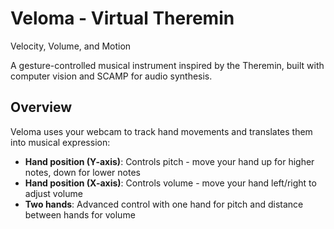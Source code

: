 # Veloma - Virtual Theremin

Velocity, Volume, and Motion

A gesture-controlled musical instrument inspired by the Theremin, built with computer vision and SCAMP for audio synthesis.

## Overview

Veloma uses your webcam to track hand movements and translates them into musical expression:

- **Hand position (Y-axis)**: Controls pitch - move your hand up for higher notes, down for lower notes
- **Hand position (X-axis)**: Controls volume - move your hand left/right to adjust volume
- **Two hands**: Advanced control with one hand for pitch and distance between hands for volume
